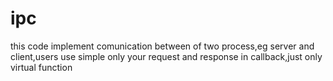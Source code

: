 # ipc
this code implement comunication between of two process,eg server and client,users use simple only your request and response in callback,just only virtual function
